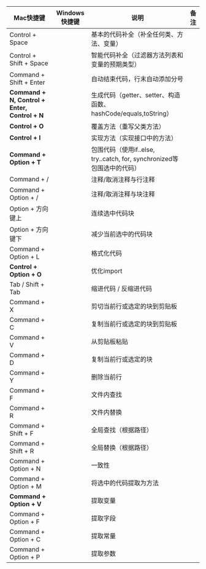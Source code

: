 
|Mac快捷键|Windows快捷键|说明|备注|
|----|----|----|----|
|Control + Space||基本的代码补全（补全任何类、方法、变量）||
|Control + Shift + Space||智能代码补全（过滤器方法列表和变量的预期类型）||
|Command + Shift + Enter||自动结束代码，行末自动添加分号||
|**Command + N, Control + Enter, Control + N**||生成代码（getter、setter、构造函数、hashCode/equals,toString）||
|**Control + O**||覆盖方法（重写父类方法）||
|**Control + I**||实现方法（实现接口中的方法）||
|**Command + Option + T**||包围代码（使用if..else, try..catch, for, synchronized等包围选中的代码）||
|Command + /||注释/取消注释与行注释||
|Command + Option + /||注释/取消注释与块注释||
|Option + 方向键上||连续选中代码块||
|Option + 方向键下||减少当前选中的代码块||
|Command + Option + L||格式化代码||
|**Control + Option + O**||优化import||
|Tab / Shift + Tab||缩进代码 / 反缩进代码||
|Command + X||剪切当前行或选定的块到剪贴板||
|Command + C||复制当前行或选定的块到剪贴板||
|Command + V||从剪贴板粘贴||
|Command + D||复制当前行或选定的块||
|Command + Y||删除当前行||
|Command + F||文件内查找||
|Command + R||文件内替换||
|Command + Shift + F||全局查找（根据路径）||
|Command + Shift + R||全局替换（根据路径）||
|Command + Option + N||一致性||
|Command + Option + M||将选中的代码提取为方法||
|**Command + Option + V**||提取变量||
|Command + Option + F||提取字段||
|Command + Option + C||提取常量||
|Command + Option + P||提取参数||
